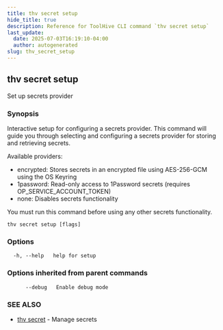 ```yaml
---
title: thv secret setup
hide_title: true
description: Reference for ToolHive CLI command `thv secret setup`
last_update:
  date: 2025-07-03T16:19:10-04:00
  author: autogenerated
slug: thv_secret_setup
---
```


## thv secret setup

Set up secrets provider

### Synopsis

Interactive setup for configuring a secrets provider.
This command will guide you through selecting and configuring
a secrets provider for storing and retrieving secrets.

Available providers:
  - encrypted: Stores secrets in an encrypted file using AES-256-GCM using the OS Keyring
  - 1password: Read-only access to 1Password secrets (requires OP_SERVICE_ACCOUNT_TOKEN)
  - none: Disables secrets functionality

You must run this command before using any other secrets functionality.

```
thv secret setup [flags]
```

### Options

```
  -h, --help   help for setup
```

### Options inherited from parent commands

```
      --debug   Enable debug mode
```

### SEE ALSO

* [thv secret](thv_secret.md)	 - Manage secrets

